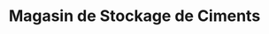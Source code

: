 ---
title: "Magasin de Stockage de Ciments"
url: /nzerekore/magasin-de-stockage-de-ciments/
shop: matériel informatique
---